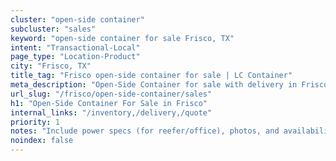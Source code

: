 ```yaml
---
cluster: "open-side container"
subcluster: "sales"
keyword: "open-side container for sale Frisco, TX"
intent: "Transactional-Local"
page_type: "Location-Product"
city: "Frisco, TX"
title_tag: "Frisco open-side container for sale | LC Container"
meta_description: "Open-Side Container for sale with delivery in Frisco, TX. LC Container — local Since 2003. Get pricing today."
url_slug: "/frisco/open-side-container/sales"
h1: "Open-Side Container For Sale in Frisco"
internal_links: "/inventory,/delivery,/quote"
priority: 1
notes: "Include power specs (for reefer/office), photos, and availability."
noindex: false
---
```


<!-- TODO: Add unique city/inventory copy, images, and internal links here. -->
